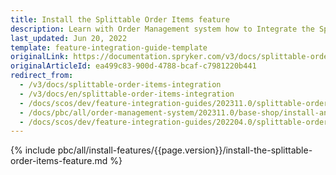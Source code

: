 ```yaml
---
title: Install the Splittable Order Items feature
description: Learn with Order Management system how to Integrate the Splittable Order Items feature into your Spryker project.
last_updated: Jun 20, 2022
template: feature-integration-guide-template
originalLink: https://documentation.spryker.com/v3/docs/splittable-order-items-integration
originalArticleId: ea499c83-900d-4788-bcaf-c7981220b441
redirect_from:
  - /v3/docs/splittable-order-items-integration
  - /v3/docs/en/splittable-order-items-integration
  - /docs/scos/dev/feature-integration-guides/202311.0/splittable-order-items-feature-integration.html
  - /docs/pbc/all/order-management-system/202311.0/base-shop/install-and-update/install-features/install-the-splittable-order-items-feature.html
  - /docs/scos/dev/feature-integration-guides/202204.0/splittable-order-items-feature-integration.html
---
```


{% include pbc/all/install-features/{{page.version}}/install-the-splittable-order-items-feature.md %} <!-- To edit, see /_includes/pbc/all/install-features/202204.0/install-the-splittable-order-items-feature.md -->
